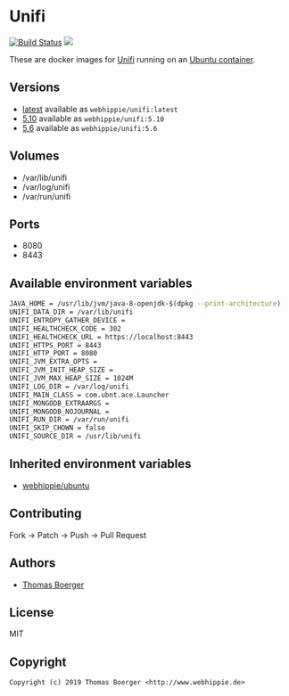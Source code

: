 # Unifi

[![Build Status](https://cloud.drone.io/api/badges/dockhippie/unifi/status.svg)](https://cloud.drone.io/dockhippie/unifi)
[![](https://images.microbadger.com/badges/image/webhippie/unifi.svg)](https://microbadger.com/images/webhippie/unifi "Get your own image badge on microbadger.com")

These are docker images for [Unifi](https://www.ui.com/software/) running on an [Ubuntu container](https://registry.hub.docker.com/u/webhippie/ubuntu/).


## Versions

* [latest](./latest) available as `webhippie/unifi:latest`
* [5.10](./v5.10) available as `webhippie/unifi:5.10`
* [5.6](./v5.6) available as `webhippie/unifi:5.6`


## Volumes

* /var/lib/unifi
* /var/log/unifi
* /var/run/unifi


## Ports

* 8080
* 8443


## Available environment variables

```bash
JAVA_HOME = /usr/lib/jvm/java-8-openjdk-$(dpkg --print-architecture)
UNIFI_DATA_DIR = /var/lib/unifi
UNIFI_ENTROPY_GATHER_DEVICE =
UNIFI_HEALTHCHECK_CODE = 302
UNIFI_HEALTHCHECK_URL = https://localhost:8443
UNIFI_HTTPS_PORT = 8443
UNIFI_HTTP_PORT = 8080
UNIFI_JVM_EXTRA_OPTS =
UNIFI_JVM_INIT_HEAP_SIZE =
UNIFI_JVM_MAX_HEAP_SIZE = 1024M
UNIFI_LOG_DIR = /var/log/unifi
UNIFI_MAIN_CLASS = com.ubnt.ace.Launcher
UNIFI_MONGODB_EXTRAARGS =
UNIFI_MONGODB_NOJOURNAL =
UNIFI_RUN_DIR = /var/run/unifi
UNIFI_SKIP_CHOWN = false
UNIFI_SOURCE_DIR = /usr/lib/unifi
```


## Inherited environment variables

* [webhippie/ubuntu](https://github.com/dockhippie/ubuntu#available-environment-variables)


## Contributing

Fork -> Patch -> Push -> Pull Request


## Authors

* [Thomas Boerger](https://github.com/tboerger)


## License

MIT


## Copyright

```
Copyright (c) 2019 Thomas Boerger <http://www.webhippie.de>
```
